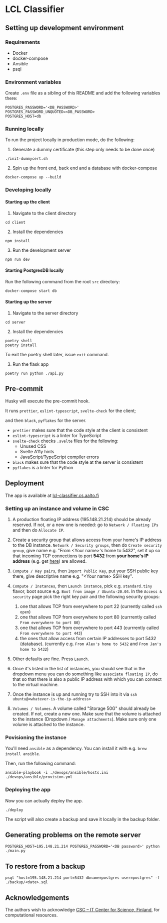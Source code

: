 # LCL Classifier

## Setting up development environment

### Requirements

- Docker
- docker-compose
- Ansible
- psql

### Environment variables

Create `.env` file as a sibling of this README and
add the following variables there:
```
POSTGRES_PASSWORD='<DB_PASSWORD>'
POSTGRES_PASSWORD_UNQUOTED=<DB_PASSWORD>
POSTGRES_HOST=db
```

### Running locally

To run the project locally in production mode, do the following:

1. Generate a dummy certificate (this step only needs to be done
once)

```
./init-dummycert.sh
```

2. Spin up the front end, back end and a database with docker-compose

```
docker-compose up --build
```

### Developing locally

#### Starting up the client

1. Navigate to the client directory
```
cd client
```

2. Install the dependencies
```
npm install
```

3. Run the development server
```
npm run dev
```

#### Starting PostgresDB locally

Run the following command from the root `src` directory:
```
docker-compose start db
```

#### Starting up the server


1. Navigate to the server directory
```
cd server
```

2. Install the dependencies
```
poetry shell
poetry install 
```
To exit the poetry shell later, issue `exit` command.

3. Run the flask app
```
poetry run python ./api.py
```

## Pre-commit

Husky will execute the pre-commit hook.

It runs `prettier`, `eslint-typescript`, `svelte-check` for
the client;

and then `black`, `pyflakes` for the server.

* `prettier` makes sure that the code style at the client is consistent
* `eslint-typescript` is a linter for TypeScript
* `svelte-check` checks `.svelte` files for the following:
  * Unused CSS
  * Svelte A11y hints
  * JavaScript/TypeScript compiler errors
* `black` makes sure that the code style at the server is consistent
* `pyflakes` is a linter for Python

## Deployment

The app is available at [lcl-classifier.cs.aalto.fi](https://lcl-classifier.cs.aalto.fi)

### Setting up an instance and volume in CSC

1. A production floating IP address (195.148.21.214) should
be already reserved. If not, or a new one is needed: go to
`Network / Floating IPs` and then do `Allocate IP`.

2. Create a security group that allows access from your home's IP address to the DB instance. `Network / Security groups`, then do `Create security group`, give name e.g. "From \<Your name\>'s home to 5432", set it up so that incoming TCP connections to port **5432** from **your home's IP address** (e.g. get [here](https://www.google.com/search?q=what%27s+my+IP)) are allowed.

3. `Compute / Key pairs`, then `Import Public Key`, put your SSH public key there, give descriptive name e.g. "\<Your name\> SSH key".

4. `Compute / Instances`, then `Launch instance`, pick e.g. `standard.tiny` flavor, boot source e.g. `Boot from image / Ubuntu-20.04`. In the `Access & security` page pick the right key pair and the following security groups:
      1. one that allows TCP from everywhere to port 22 (currently called `ssh open`)
      2. one that allows TCP from everywhere to port 80 (currrently called `From everywhere to port 80`)
      3. one that allows TCP from everywhere to port 443 (currrently called `From everywhere to port 443`)
      4. the ones that allow access from certain IP addresses to
       port 5432 (database). (currently e.g. `From Alex's home to 5432` and `From Jan's home to 5432`)

5. Other defaults are fine. Press `Launch`.

6. Once it's listed in the list of instances, you should see that in the dropdown menu you can do something like `associate floating IP`, do that so that there is also a public IP address with which you can connect to the virtual machine.

7. Once the instance is up and running try to SSH into it via
    `ssh ubuntu@<whatever-is-the-ip-address>`

8. `Volumes / Volumes`. A volume called "Storage 50G" should
   already be created. If not, create a new one. Make sure that
   the volume is attached to the instance (Dropdown / `Manage attachments`). Make sure only one volume is attached to the
   instance.

### Povisioning the instance

You'll need `ansible` as a dependency. You can install it with
e.g. `brew install ansible`.

Then, run the following command:
```
ansible-playbook -i ./devops/ansible/hosts.ini ./devops/ansible/provision.yml
```

### Deploying the app

Now you can actually deploy the app.

```
./deploy
```

The script will also create a backup and save it locally in
the backup folder.

## Generating problems on the remote server

```
POSTGRES_HOST=195.148.21.214 POSTGRES_PASSWORD='<DB password>' python ./main.py
```

## To restore from a backup

```
psql "host=195.148.21.214 port=5432 dbname=postgres user=postgres" -f ./backup/<date>.sql
```

## Acknowledgements

The authors wish to acknowledge [CSC – IT Center for Science, Finland](https://www.csc.fi/en), for computational resources.
